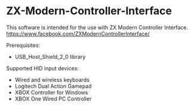 # ZX-Modern-Controller-Interface

This software is intended for the use with ZX Modern Controller Interface.
https://www.facebook.com/ZXModernControllerInterface/

Prerequisites:
- USB_Host_Shield_2_0 library

Supported HID input devices:
- Wired and wireless keyboards
- Logitech Dual Action Gamepad
- XBOX Controller for Windows
- XBOX One Wired PC Controller

